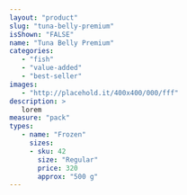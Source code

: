 ```yaml
---
layout: "product"
slug: "tuna-belly-premium"
isShown: "FALSE"
name: "Tuna Belly Premium"
categories:
   - "fish"
   - "value-added"
   - "best-seller"
images:
   - "http://placehold.it/400x400/000/fff"
description: >
   lorem
measure: "pack"
types: 
   - name: "Frozen"
     sizes: 
     - sku: 42
       size: "Regular"
       price: 320
       approx: "500 g"
---
```

